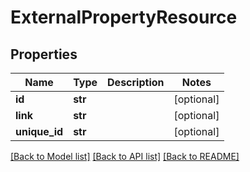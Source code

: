 # ExternalPropertyResource

## Properties
Name | Type | Description | Notes
------------ | ------------- | ------------- | -------------
**id** | **str** |  | [optional] 
**link** | **str** |  | [optional] 
**unique_id** | **str** |  | [optional] 

[[Back to Model list]](../README.md#documentation-for-models) [[Back to API list]](../README.md#documentation-for-api-endpoints) [[Back to README]](../README.md)


